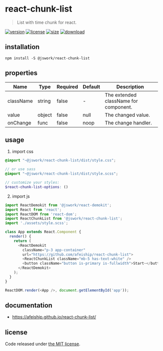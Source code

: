 # react-chunk-list
> List with time chunk for react.

[![version][version-image]][version-url]
[![license][license-image]][license-url]
[![size][size-image]][size-url]
[![download][download-image]][download-url]

## installation
```shell
npm install -S @jswork/react-chunk-list
```

## properties
| Name      | Type   | Required | Default | Description                           |
| --------- | ------ | -------- | ------- | ------------------------------------- |
| className | string | false    | -       | The extended className for component. |
| value     | object | false    | null    | The changed value.                    |
| onChange  | func   | false    | noop    | The change handler.                   |


## usage
1. import css
  ```scss
  @import "~@jswork/react-chunk-list/dist/style.css";

  // or use sass
  @import "~@jswork/react-chunk-list/dist/style.scss";

  // customize your styles:
  $react-chunk-list-options: ()
  ```
2. import js
  ```js
  import ReactDemokit from '@jswork/react-demokit';
  import React from 'react';
  import ReactDOM from 'react-dom';
  import ReactChunkList from '@jswork/react-chunk-list';
  import './assets/style.scss';

  class App extends React.Component {
    render() {
      return (
        <ReactDemokit
          className="p-3 app-container"
          url="https://github.com/afeiship/react-chunk-list">
          <ReactChunkList className="mb-5 has-text-white" />
          <button className="button is-primary is-fullwidth">Start~</button>
        </ReactDemokit>
      );
    }
  }

  ReactDOM.render(<App />, document.getElementById('app'));

  ```

## documentation
- https://afeiship.github.io/react-chunk-list/


## license
Code released under [the MIT license](https://github.com/afeiship/react-chunk-list/blob/master/LICENSE.txt).

[version-image]: https://img.shields.io/npm/v/@jswork/react-chunk-list
[version-url]: https://npmjs.org/package/@jswork/react-chunk-list

[license-image]: https://img.shields.io/npm/l/@jswork/react-chunk-list
[license-url]: https://github.com/afeiship/react-chunk-list/blob/master/LICENSE.txt

[size-image]: https://img.shields.io/bundlephobia/minzip/@jswork/react-chunk-list
[size-url]: https://github.com/afeiship/react-chunk-list/blob/master/dist/react-chunk-list.min.js

[download-image]: https://img.shields.io/npm/dm/@jswork/react-chunk-list
[download-url]: https://www.npmjs.com/package/@jswork/react-chunk-list
